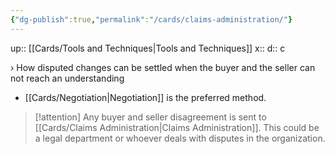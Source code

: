 ```yaml
---
{"dg-publish":true,"permalink":"/cards/claims-administration/"}
---
```


up:: [[Cards/Tools and Techniques\|Tools and Techniques]] 
x:: 
d:: c

› How disputed changes can be settled when the buyer and the seller can not reach an understanding
- [[Cards/Negotiation\|Negotiation]] is the preferred method.

> [!attention]
> Any buyer and seller disagreement is sent to [[Cards/Claims Administration\|Claims Administration]]. This could be a legal department or whoever deals with disputes in the organization.  

